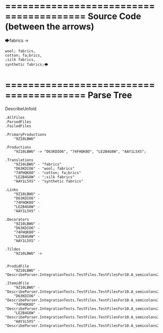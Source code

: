 ========================================
Source Code (between the arrows)
========================================

🡆fabrics ->

	wool; fabrics,
	cotton; fa;brics,
	;silk fabrics,
	synthetic fabrics;🡄

========================================
Parse Tree
========================================
DescribeUnfold

    .AllFiles
    .ParsedFiles
    .FailedFiles

    .PrimaryProductions
        "9Z10LBWU" 

    .Productions
        "9Z10LBWU" -> "D63KDIO6", "74FHQK8O", "LE2B4G8W", "AAY1L5XS";

    .Translations
        "9Z10LBWU" - "fabrics"
        "D63KDIO6" - "wool; fabrics"
        "74FHQK8O" - "cotton; fa;brics"
        "LE2B4G8W" - ";silk fabrics"
        "AAY1L5XS" - "synthetic fabrics"

    .Links
        "9Z10LBWU" - 
        "D63KDIO6" - 
        "74FHQK8O" - 
        "LE2B4G8W" - 
        "AAY1L5XS" - 

    .Decorators
        "9Z10LBWU" - 
        "D63KDIO6" - 
        "74FHQK8O" - 
        "LE2B4G8W" - 
        "AAY1L5XS" - 

    .Tildes
        "9Z10LBWU" -> 


    .ProdidFile
        "9Z10LBWU" - "DescribeParser.IntegrationTests.TestFiles.TestFilesFor10.A_semicolons2.ds"

    .ItemidFile
        "9Z10LBWU" - "DescribeParser.IntegrationTests.TestFiles.TestFilesFor10.A_semicolons2.ds"
        "D63KDIO6" - "DescribeParser.IntegrationTests.TestFiles.TestFilesFor10.A_semicolons2.ds"
        "74FHQK8O" - "DescribeParser.IntegrationTests.TestFiles.TestFilesFor10.A_semicolons2.ds"
        "LE2B4G8W" - "DescribeParser.IntegrationTests.TestFiles.TestFilesFor10.A_semicolons2.ds"
        "AAY1L5XS" - "DescribeParser.IntegrationTests.TestFiles.TestFilesFor10.A_semicolons2.ds"

